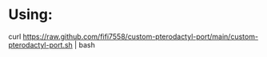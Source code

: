 # Using:
curl https://raw.github.com/fifi7558/custom-pterodactyl-port/main/custom-pterodactyl-port.sh | bash
